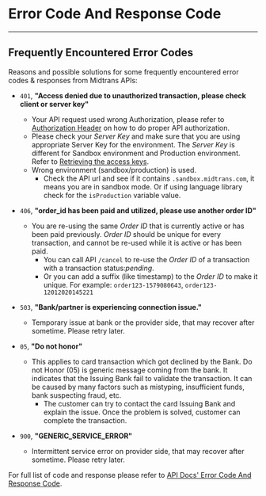 # Error Code And Response Code

<hr>

## Frequently Encountered Error Codes

Reasons and possible solutions for some frequently encountered error codes & responses from Midtrans APIs:

- `401`, **"Access denied due to unauthorized transaction, please check client or server key"**
    - Your API request used wrong Authorization, please refer to [Authorization Header](/en/technical-reference/api-header.md) on how to do proper API authorization.
    - Please check your *Server Key* and make sure that you are using appropriate Server Key for the environment. The *Server Key* is different for Sandbox environment and Production environment. Refer to [Retrieving the access keys](/en/midtrans-account/overview?id=retrieving-api-access-keys.md).
    - Wrong environment (sandbox/production) is used. 
        - Check the API url and see if it contains `.sandbox.midtrans.com`, it means you are in sandbox mode. Or if using language library check for the `isProduction` variable value.


- `406`, **"order_id has been paid and utilized, please use another order ID"**
    - You are re-using the same *Order ID* that is currently active or has been paid previously. *Order ID* should be unique for every transaction, and cannot be re-used while it is active or has been paid.
        - You can call API `/cancel` to re-use the *Order ID* of a transaction with a transaction status:*pending*. 
        - Or you can add a suffix (like timestamp) to the *Order ID* to make it unique. For example: `order123-1579080643`, `order123-12012020145221`


- `503`, **"Bank/partner is experiencing connection issue."**
    - Temporary issue at bank or the provider side, that may recover after sometime. Please retry later.


- `05`, **"Do not honor"**
    - This applies to card transaction which got declined by the Bank. Do not Honor (05) is generic message coming from the bank. It indicates that the Issuing Bank fail to validate the transaction. It can be caused by many factors such as mistyping, insufficient funds, bank suspecting fraud, etc.
        - The customer can try to contact the card Issuing Bank and explain the issue. Once the problem is solved, customer can complete the transaction.


- `900`, **"GENERIC_SERVICE_ERROR"**
    - Intermittent service error on provider side, that may recover after sometime. Please retry later.



For full list of code and response please refer to [API Docs' Error Code And Response Code](https://api-docs.midtrans.com/#status-code).